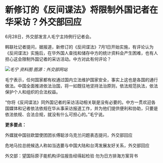 

# 新修订的《反间谍法》将限制外国记者在华采访？外交部回应

6月28日，外交部发言人毛宁主持例行记者会。

韩联社记者提问，据报道，新修订的《反间谍法》7月1日开始实施，有评论认为《反间谍法》实施后，在华外国人查找和储存中方的统计资料会产生困难，也有人担心这会限制外国记者的采访活动。中方对此有何评论？

![](https://inews.gtimg.com/om_bt/OIfCL6Xnj25D3s22mLOkUCWkvLleWR5PA4nTSy5WGbLrQAA/1000)_毛宁
资料图 图源：外交部网站_

毛宁表示，任何国家都有权通过国内立法维护国家安全，事实上这也是各国的通行做法。中国全面推进依法治国，将一如既往地坚持法治原则，依法规范执法，依法保护个人和组织的合法权益。‍

“你将《反间谍法》同外国记者的采访活动相关联是没有必要的。中方一贯欢迎各国媒体和记者依法依规在华从事采访报道工作，并为他们提供便利和协助，只要是依法依规、合法合规，就没有什么可担心的。”毛宁说。

**更多要点：**

外媒就中国驻欧盟使团团长傅聪涉乌克兰问题表态提问，外交部回应

危地马拉总统候选人称如当选要与中国大陆和台湾发展友好关系，外交部回应

外交部：望国际原子能机构评估报告经得起检验 勿为日方排海方案背书

